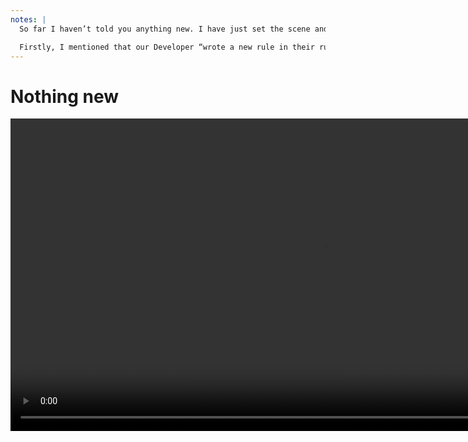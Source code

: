```yaml
---
notes: |
  So far I haven’t told you anything new. I have just set the scene and hopefully made sure that everyone listening has a good foundational understanding of the purpose of a lint rule. But there are two examples in my little story that I suspect a lot of people listening don’t actually have embedded in their daily routines yet, and these are the two things that I said I wanted people to take away with them.

  Firstly, I mentioned that our Developer “wrote a new rule in their rules document”. Sure our example happens to be of a “rule” that I already exists and comes with every new Ember app thanks to the ember-template-lint package. But what if I gave a different example? What if I gave a real example that I recently worked on with a client that I can not only guarantee that there isn’t a pre-written lint rule out there to cover this example, I will also say with some confidence that this rule won’t be that much use to anyone else.
---
```


# Nothing new

<video data-autoplay muted playsinline style="height: 500px;" src="/images/i-knew-that.webm"></video>
